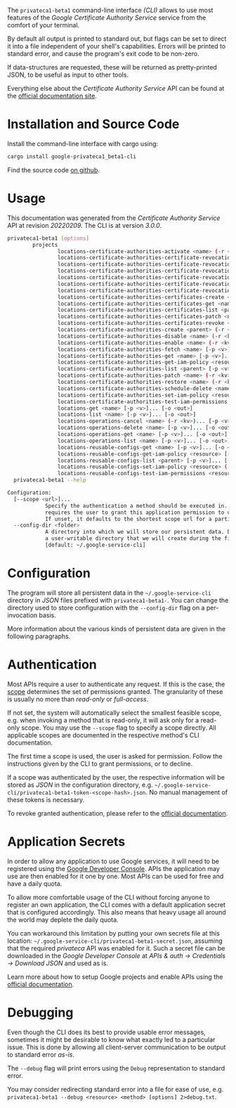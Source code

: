<!---
DO NOT EDIT !
This file was generated automatically from 'src/mako/cli/README.md.mako'
DO NOT EDIT !
-->
The `privateca1-beta1` command-line interface *(CLI)* allows to use most features of the *Google Certificate Authority Service* service from the comfort of your terminal.

By default all output is printed to standard out, but flags can be set to direct it into a file independent of your shell's
capabilities. Errors will be printed to standard error, and cause the program's exit code to be non-zero.

If data-structures are requested, these will be returned as pretty-printed JSON, to be useful as input to other tools.

Everything else about the *Certificate Authority Service* API can be found at the
[official documentation site](https://cloud.google.com/).

# Installation and Source Code

Install the command-line interface with cargo using:

```bash
cargo install google-privateca1_beta1-cli
```

Find the source code [on github](https://github.com/Byron/google-apis-rs/tree/main/gen/privateca1_beta1-cli).

# Usage

This documentation was generated from the *Certificate Authority Service* API at revision *20220209*. The CLI is at version *3.0.0*.

```bash
privateca1-beta1 [options]
        projects
                locations-certificate-authorities-activate <name> (-r <kv>)... [-p <v>]... [-o <out>]
                locations-certificate-authorities-certificate-revocation-lists-get <name> [-p <v>]... [-o <out>]
                locations-certificate-authorities-certificate-revocation-lists-get-iam-policy <resource> [-p <v>]... [-o <out>]
                locations-certificate-authorities-certificate-revocation-lists-list <parent> [-p <v>]... [-o <out>]
                locations-certificate-authorities-certificate-revocation-lists-patch <name> (-r <kv>)... [-p <v>]... [-o <out>]
                locations-certificate-authorities-certificate-revocation-lists-set-iam-policy <resource> (-r <kv>)... [-p <v>]... [-o <out>]
                locations-certificate-authorities-certificate-revocation-lists-test-iam-permissions <resource> (-r <kv>)... [-p <v>]... [-o <out>]
                locations-certificate-authorities-certificates-create <parent> (-r <kv>)... [-p <v>]... [-o <out>]
                locations-certificate-authorities-certificates-get <name> [-p <v>]... [-o <out>]
                locations-certificate-authorities-certificates-list <parent> [-p <v>]... [-o <out>]
                locations-certificate-authorities-certificates-patch <name> (-r <kv>)... [-p <v>]... [-o <out>]
                locations-certificate-authorities-certificates-revoke <name> (-r <kv>)... [-p <v>]... [-o <out>]
                locations-certificate-authorities-create <parent> (-r <kv>)... [-p <v>]... [-o <out>]
                locations-certificate-authorities-disable <name> (-r <kv>)... [-p <v>]... [-o <out>]
                locations-certificate-authorities-enable <name> (-r <kv>)... [-p <v>]... [-o <out>]
                locations-certificate-authorities-fetch <name> [-p <v>]... [-o <out>]
                locations-certificate-authorities-get <name> [-p <v>]... [-o <out>]
                locations-certificate-authorities-get-iam-policy <resource> [-p <v>]... [-o <out>]
                locations-certificate-authorities-list <parent> [-p <v>]... [-o <out>]
                locations-certificate-authorities-patch <name> (-r <kv>)... [-p <v>]... [-o <out>]
                locations-certificate-authorities-restore <name> (-r <kv>)... [-p <v>]... [-o <out>]
                locations-certificate-authorities-schedule-delete <name> (-r <kv>)... [-p <v>]... [-o <out>]
                locations-certificate-authorities-set-iam-policy <resource> (-r <kv>)... [-p <v>]... [-o <out>]
                locations-certificate-authorities-test-iam-permissions <resource> (-r <kv>)... [-p <v>]... [-o <out>]
                locations-get <name> [-p <v>]... [-o <out>]
                locations-list <name> [-p <v>]... [-o <out>]
                locations-operations-cancel <name> (-r <kv>)... [-p <v>]... [-o <out>]
                locations-operations-delete <name> [-p <v>]... [-o <out>]
                locations-operations-get <name> [-p <v>]... [-o <out>]
                locations-operations-list <name> [-p <v>]... [-o <out>]
                locations-reusable-configs-get <name> [-p <v>]... [-o <out>]
                locations-reusable-configs-get-iam-policy <resource> [-p <v>]... [-o <out>]
                locations-reusable-configs-list <parent> [-p <v>]... [-o <out>]
                locations-reusable-configs-set-iam-policy <resource> (-r <kv>)... [-p <v>]... [-o <out>]
                locations-reusable-configs-test-iam-permissions <resource> (-r <kv>)... [-p <v>]... [-o <out>]
  privateca1-beta1 --help

Configuration:
  [--scope <url>]...
            Specify the authentication a method should be executed in. Each scope
            requires the user to grant this application permission to use it.
            If unset, it defaults to the shortest scope url for a particular method.
  --config-dir <folder>
            A directory into which we will store our persistent data. Defaults to
            a user-writable directory that we will create during the first invocation.
            [default: ~/.google-service-cli]

```

# Configuration

The program will store all persistent data in the `~/.google-service-cli` directory in *JSON* files prefixed with `privateca1-beta1-`.  You can change the directory used to store configuration with the `--config-dir` flag on a per-invocation basis.

More information about the various kinds of persistent data are given in the following paragraphs.

# Authentication

Most APIs require a user to authenticate any request. If this is the case, the [scope][scopes] determines the 
set of permissions granted. The granularity of these is usually no more than *read-only* or *full-access*.

If not set, the system will automatically select the smallest feasible scope, e.g. when invoking a
method that is read-only, it will ask only for a read-only scope. 
You may use the `--scope` flag to specify a scope directly. 
All applicable scopes are documented in the respective method's CLI documentation.

The first time a scope is used, the user is asked for permission. Follow the instructions given 
by the CLI to grant permissions, or to decline.

If a scope was authenticated by the user, the respective information will be stored as *JSON* in the configuration
directory, e.g. `~/.google-service-cli/privateca1-beta1-token-<scope-hash>.json`. No manual management of these tokens
is necessary.

To revoke granted authentication, please refer to the [official documentation][revoke-access].

# Application Secrets

In order to allow any application to use Google services, it will need to be registered using the 
[Google Developer Console][google-dev-console]. APIs the application may use are then enabled for it
one by one. Most APIs can be used for free and have a daily quota.

To allow more comfortable usage of the CLI without forcing anyone to register an own application, the CLI
comes with a default application secret that is configured accordingly. This also means that heavy usage
all around the world may deplete the daily quota.

You can workaround this limitation by putting your own secrets file at this location: 
`~/.google-service-cli/privateca1-beta1-secret.json`, assuming that the required *privateca* API 
was enabled for it. Such a secret file can be downloaded in the *Google Developer Console* at 
*APIs & auth -> Credentials -> Download JSON* and used as is.

Learn more about how to setup Google projects and enable APIs using the [official documentation][google-project-new].


# Debugging

Even though the CLI does its best to provide usable error messages, sometimes it might be desirable to know
what exactly led to a particular issue. This is done by allowing all client-server communication to be 
output to standard error *as-is*.

The `--debug` flag will print errors using the `Debug` representation to standard error.

You may consider redirecting standard error into a file for ease of use, e.g. `privateca1-beta1 --debug <resource> <method> [options] 2>debug.txt`.


[scopes]: https://developers.google.com/+/api/oauth#scopes
[revoke-access]: http://webapps.stackexchange.com/a/30849
[google-dev-console]: https://console.developers.google.com/
[google-project-new]: https://developers.google.com/console/help/new/